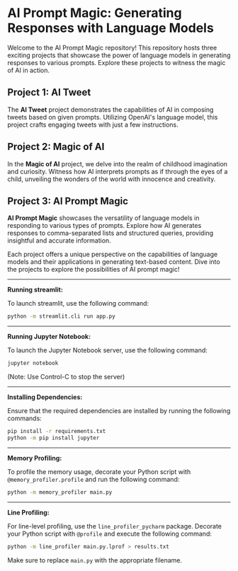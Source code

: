 # AI Prompt Magic: Generating Responses with Language Models

Welcome to the AI Prompt Magic repository! This repository hosts three exciting projects that showcase the power of
language models in generating responses to various prompts. Explore these projects to witness the magic of AI in action.

## Project 1: AI Tweet

The **AI Tweet** project demonstrates the capabilities of AI in composing tweets based on given prompts. Utilizing
OpenAI's language model, this project crafts engaging tweets with just a few instructions.

## Project 2: Magic of AI

In the **Magic of AI** project, we delve into the realm of childhood imagination and curiosity. Witness how AI
interprets prompts as if through the eyes of a child, unveiling the wonders of the world with innocence and creativity.

## Project 3: AI Prompt Magic

**AI Prompt Magic** showcases the versatility of language models in responding to various types of prompts. Explore how
AI generates responses to comma-separated lists and structured queries, providing insightful and accurate information.

Each project offers a unique perspective on the capabilities of language models and their applications in generating
text-based content. Dive into the projects to explore the possibilities of AI prompt magic!


------------

**Running streamlit:**

To launch streamlit, use the following command:

```bash
python -m streamlit.cli run app.py
```

----------------


**Running Jupyter Notebook:**

To launch the Jupyter Notebook server, use the following command:

```bash
jupyter notebook
```

(Note: Use Control-C to stop the server)

---

**Installing Dependencies:**

Ensure that the required dependencies are installed by running the following commands:

```bash
pip install -r requirements.txt
python -m pip install jupyter
```

---

**Memory Profiling:**

To profile the memory usage, decorate your Python script with `@memory_profiler.profile` and run the following command:

```bash
python -m memory_profiler main.py
```

---

**Line Profiling:**

For line-level profiling, use the `line_profiler_pycharm` package. Decorate your Python script with `@profile` and
execute the following command:

```bash
python -m line_profiler main.py.lprof > results.txt
```

Make sure to replace `main.py` with the appropriate filename.